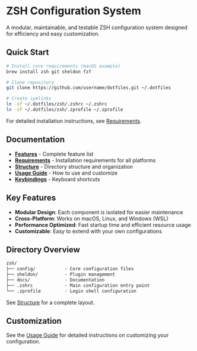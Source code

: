 # ZSH Configuration System

A modular, maintainable, and testable ZSH configuration system designed for efficiency and easy customization.

## Quick Start

```zsh
# Install core requirements (macOS example)
brew install zsh git sheldon fzf

# Clone repository
git clone https://github.com/username/dotfiles.git ~/.dotfiles

# Create symlinks
ln -sf ~/.dotfiles/zsh/.zshrc ~/.zshrc
ln -sf ~/.dotfiles/zsh/.zprofile ~/.zprofile
```

For detailed installation instructions, see [Requirements](docs/requirements.md).

## Documentation

- [**Features**](docs/features.md) - Complete feature list
- [**Requirements**](docs/requirements.md) - Installation requirements for all platforms
- [**Structure**](docs/structure.md) - Directory structure and organization
- [**Usage Guide**](docs/usage.md) - How to use and customize
- [**Keybindings**](docs/keybindings.md) - Keyboard shortcuts

## Key Features

- **Modular Design**: Each component is isolated for easier maintenance
- **Cross-Platform**: Works on macOS, Linux, and Windows (WSL)
- **Performance Optimized**: Fast startup time and efficient resource usage
- **Customizable**: Easy to extend with your own configurations

## Directory Overview

```markdown
zsh/
├── config/           - Core configuration files
├── sheldon/          - Plugin management
├── docs/             - Documentation
├── .zshrc            - Main configuration entry point
└── .zprofile         - Login shell configuration
```

See [Structure](docs/structure.md) for a complete layout.

## Customization

See the [Usage Guide](docs/usage.md) for detailed instructions on customizing your configuration.
